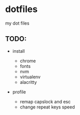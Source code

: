 # dotfiles

my dot files


## TODO:

- install
    - chrome
    - fonts
    - nvm
    - virtualenv
    - alacritty

- profile
    - remap capslock and esc
    - change repeat keys speed


